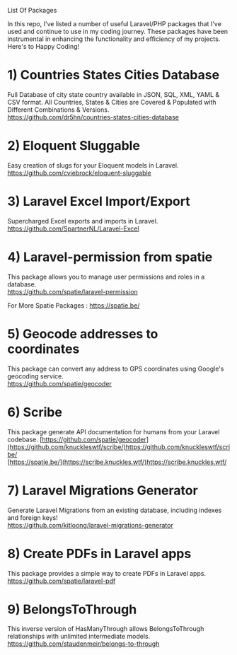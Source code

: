 List Of Packages

In this repo, I've listed a number of useful Laravel/PHP packages that I've used and continue to use in my coding journey. These packages have been instrumental in enhancing the functionality and efficiency of my projects. 
Here's to Happy Coding! 

# 1) Countries States Cities Database  
Full Database of city state country available in JSON, SQL, XML, YAML & CSV format. All Countries, States & Cities are Covered & Populated with Different Combinations & Versions.  
https://github.com/dr5hn/countries-states-cities-database

# 2) Eloquent Sluggable   
Easy creation of slugs for your Eloquent models in Laravel.   
https://github.com/cviebrock/eloquent-sluggable

# 3) Laravel Excel Import/Export   
Supercharged Excel exports and imports in Laravel.   
https://github.com/SpartnerNL/Laravel-Excel

# 4) Laravel-permission from spatie  
This package allows you to manage user permissions and roles in a database.  
https://github.com/spatie/laravel-permission

For More Spatie Packages : 
https://spatie.be/

# 5) Geocode addresses to coordinates 
This package can convert any address to GPS coordinates using Google's geocoding service.  
https://github.com/spatie/geocoder

# 6) Scribe 
This package generate API documentation for humans from your Laravel codebase.
[https://github.com/spatie/geocoder](https://github.com/knuckleswtf/scribe/)https://github.com/knuckleswtf/scribe/  
[https://spatie.be/](https://scribe.knuckles.wtf/)https://scribe.knuckles.wtf/

# 7) Laravel Migrations Generator    
Generate Laravel Migrations from an existing database, including indexes and foreign keys!   
https://github.com/kitloong/laravel-migrations-generator  

# 8) Create PDFs in Laravel apps  
This package provides a simple way to create PDFs in Laravel apps.    
https://github.com/spatie/laravel-pdf 

# 9) BelongsToThrough  
This inverse version of HasManyThrough allows BelongsToThrough relationships with unlimited intermediate models.  
https://github.com/staudenmeir/belongs-to-through 



  

